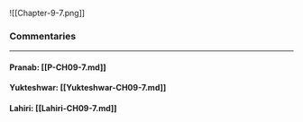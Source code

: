 ![[Chapter-9-7.png]]

### Commentaries

---

#### Pranab: [[P-CH09-7.md]]

#### Yukteshwar: [[Yukteshwar-CH09-7.md]]

#### Lahiri: [[Lahiri-CH09-7.md]]
